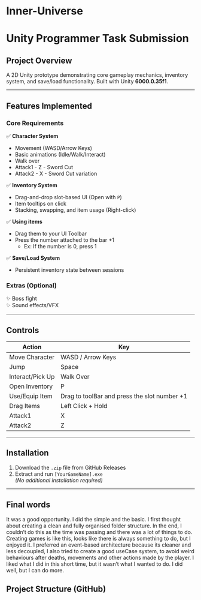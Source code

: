 # Inner-Universe

# Unity Programmer Task Submission

## Project Overview

A 2D Unity prototype demonstrating core gameplay mechanics, inventory system, and save/load functionality. Built with Unity **6000.0.35f1**.

---

## Features Implemented

### Core Requirements

✅ **Character System**

- Movement (WASD/Arrow Keys)
- Basic animations (Idle/Walk/Interact)
- Walk over
- Attack1 - Z - Sword Cut
- Attack2 - X - Sword Cut variation

✅ **Inventory System**

- Drag-and-drop slot-based UI (Open with `P`)
- Item tooltips on click
- Stacking, swapping, and item usage (Right-click)

✅ **Using items**

- Drag them to your UI Toolbar
- Press the number attached to the bar +1
  - Ex: If the number is 0, press 1

✅ **Save/Load System**

- Persistent inventory state between sessions

### Extras (Optional)

✨ Boss fight  
✨ Sound effects/VFX

---

## Controls

| Action           | Key                                          |
| ---------------- | -------------------------------------------- |
| Move Character   | WASD / Arrow Keys                            |
| Jump             | Space                                        |
| Interact/Pick Up | Walk Over                                    |
| Open Inventory   | P                                            |
| Use/Equip Item   | Drag to toolBar and press the slot number +1 |
| Drag Items       | Left Click + Hold                            |
| Attack1          | X                                            |
| Attack2          | Z                                            |

---

## Installation

1. Download the `.zip` file from GitHub Releases
2. Extract and run `[YourGameName].exe`  
   _(No additional installation required)_

---

## Final words

It was a good opportunity. I did the simple and the basic.
I first thought about creating a clean and fully organised folder structure. In the end, I couldn’t do this as the time was passing and there was a lot of things to do.
Creating games is like this, looks like there is always something to do, but I enjoyed it.
I preferred an event-based architecture because its cleaner and less decoupled, I also tried to create a good useCase system, to avoid weird behaviours after deaths, movements and other actions made by the player.
I liked what I did in this short time, but it wasn’t what I wanted to do. I did well, but I can do more.

## Project Structure (GitHub)
